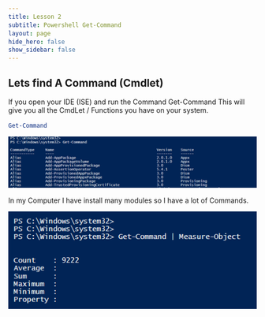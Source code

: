 ```yaml
---
title: Lesson 2
subtitle: Powershell Get-Command
layout: page
hide_hero: false
show_sidebar: false
---
```

## Lets find A Command (Cmdlet)
If you open your IDE (ISE) and run the Command Get-Command This will give you all the CmdLet / Functions you have on your system.

```powershell
Get-Command
```
![Alt text](image.png)

In my Computer I have install many modules so I have a lot of Commands.

![Alt text](image-1.png)